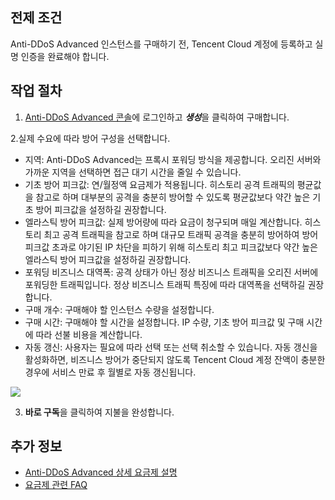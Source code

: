 

## 전제 조건

Anti-DDoS Advanced 인스턴스를 구매하기 전, Tencent Cloud 계정에 등록하고 실명 인증을 완료해야 합니다.

## 작업 절차
1. [Anti-DDoS Advanced 콘솔](https://console.cloud.tencent.com/dayu/bgpip)에 로그인하고 ***생성***을 클릭하여 구매합니다.

2.실제 수요에 따라 방어 구성을 선택합니다.
 - 지역: Anti-DDoS Advanced는 프록시 포워딩 방식을 제공합니다. 오리진 서버와 가까운 지역을 선택하면 접근 대기 시간을 줄일 수 있습니다.
 - 기초 방어 피크값: 연/월정액 요금제가 적용됩니다. 히스토리 공격 트래픽의 평균값을 참고로 하며 대부분의 공격을 충분히 방어할 수 있도록 평균값보다 약간 높은 기초 방어 피크값을 설정하길 권장합니다.
 - 엘라스틱 방어 피크값: 실제 방어량에 따라 요금이 청구되며 매일 계산합니다. 히스토리 최고 공격 트래픽을 참고로 하며 대규모 트래픽 공격을 충분히 방어하여 방어 피크값 초과로 야기된 IP 차단을 피하기 위해 히스토리 최고 피크값보다 약간 높은 엘라스틱 방어 피크값을 설정하길 권장합니다.
 - 포워딩 비즈니스 대역폭: 공격 상태가 아닌 정상 비즈니스 트래픽을 오리진 서버에 포워딩한 트래픽입니다. 정상 비즈니스 트래픽 특징에 따라 대역폭을 선택하길 권장합니다.
 - 구매 개수: 구매해야 할 인스턴스 수량을 설정합니다.
 - 구매 시간: 구매해야 할 시간을 설정합니다. IP 수량, 기초 방어 피크값 및 구매 시간에 따라 선불 비용을 계산합니다.
 - 자동 갱신: 사용자는 필요에 따라 선택 또는 선택 취소할 수 있습니다. 자동 갱신을 활성화하면, 비즈니스 방어가 중단되지 않도록 Tencent Cloud 계정 잔액이 충분한 경우에 서비스 만료 후 월별로 자동 갱신됩니다.

 ![](https://main.qcloudimg.com/raw/51bc6f38505956e06133aa5db64c7dcd.png)

3. **바로 구독**을 클릭하여 지불을 완성합니다.

## 추가 정보

- [Anti-DDoS Advanced 상세 요금제 설명](https://cloud.tencent.com/document/product/1014/31100)
- [요금제 관련 FAQ](https://cloud.tencent.com/document/product/1014/31140)

